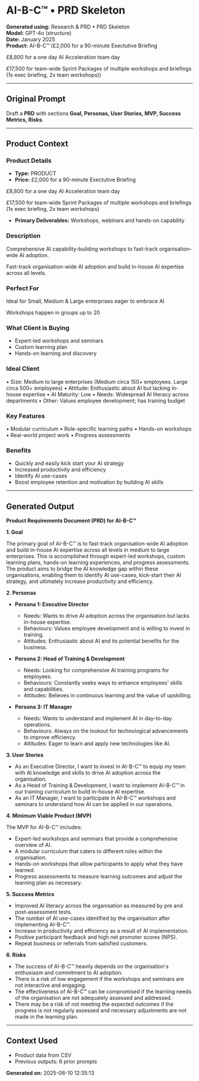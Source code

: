 # AI-B-C™ • PRD Skeleton

**Generated using:** Research & PRD • PRD Skeleton  
**Model:** GPT-4o (structure)  
**Date:** January 2025  
**Product:** AI-B-C™ (£2,000 for a 90-minute Exectutive Briefing

£8,800 for a one day AI Acceleration team day

£17,500 for team-wide Sprint Packages of multiple workshops and briefings  (1x exec briefing, 2x team workshops))

---

## Original Prompt
Draft a **PRD** with sections **Goal, Personas, User Stories, MVP, Success Metrics, Risks**.

---

## Product Context

### **Product Details**
- **Type:** PRODUCT
- **Price:** £2,000 for a 90-minute Exectutive Briefing

£8,800 for a one day AI Acceleration team day

£17,500 for team-wide Sprint Packages of multiple workshops and briefings  (1x exec briefing, 2x team workshops)
- **Primary Deliverables:** Workshops, webinars and hands-on capability

### **Description**
Comprehensive AI capability-building workshops to fast-track organisation-wide AI adoption.

Fast-track organisation-wide AI adoption and build in-house AI expertise across all levels.

### **Perfect For**
Ideal for Small, Medium & Large enterprises eager to embrace AI

Workshops happen in groups up to 20

### **What Client is Buying**
- Expert-led workshops and seminars  
- Custom learning plan
- Hands-on learning and discovery

### **Ideal Client**
• Size: Medium to large enterprises (Medium circa 150+ employees. Large circa 500+ employees) 
• Attitude: Enthusiastic about AI but lacking in-house expertise 
• AI Maturity: Low 
• Needs: Widespread AI literacy across departments 
• Other: Values employee development; has training budget

### **Key Features**
• Modular curriculum 
• Role-specific learning paths 
• Hands-on workshops 
• Real-world project work 
• Progress assessments

### **Benefits**
- Quickly and easily kick start your AI strategy
- Increased productivity and efficiency
- Identify AI use-cases
- Boost employee retention and motivation by building AI skills

---

## Generated Output

**Product Requirements Document (PRD) for AI-B-C™**

**1. Goal**

The primary goal of AI-B-C™ is to fast-track organisation-wide AI adoption and build in-house AI expertise across all levels in medium to large enterprises. This is accomplished through expert-led workshops, custom learning plans, hands-on learning experiences, and progress assessments. The product aims to bridge the AI knowledge gap within these organisations, enabling them to identify AI use-cases, kick-start their AI strategy, and ultimately increase productivity and efficiency.

**2. Personas**

- **Persona 1: Executive Director**
   - Needs: Wants to drive AI adoption across the organisation but lacks in-house expertise.
   - Behaviours: Values employee development and is willing to invest in training.
   - Attitudes: Enthusiastic about AI and its potential benefits for the business.
   
- **Persona 2: Head of Training & Development**
   - Needs: Looking for comprehensive AI training programs for employees.
   - Behaviours: Constantly seeks ways to enhance employees' skills and capabilities.
   - Attitudes: Believes in continuous learning and the value of upskilling.

- **Persona 3: IT Manager**
   - Needs: Wants to understand and implement AI in day-to-day operations.
   - Behaviours: Always on the lookout for technological advancements to improve efficiency.
   - Attitudes: Eager to learn and apply new technologies like AI.

**3. User Stories**

- As an Executive Director, I want to invest in AI-B-C™ to equip my team with AI knowledge and skills to drive AI adoption across the organisation.
- As a Head of Training & Development, I want to implement AI-B-C™ in our training curriculum to build in-house AI expertise.
- As an IT Manager, I want to participate in AI-B-C™ workshops and seminars to understand how AI can be applied in our operations.

**4. Minimum Viable Product (MVP)**

The MVP for AI-B-C™ includes:

- Expert-led workshops and seminars that provide a comprehensive overview of AI.
- A modular curriculum that caters to different roles within the organisation.
- Hands-on workshops that allow participants to apply what they have learned.
- Progress assessments to measure learning outcomes and adjust the learning plan as necessary.

**5. Success Metrics**

- Improved AI literacy across the organisation as measured by pre and post-assessment tests.
- The number of AI use-cases identified by the organisation after implementing AI-B-C™.
- Increase in productivity and efficiency as a result of AI implementation.
- Positive participant feedback and high net promoter scores (NPS).
- Repeat business or referrals from satisfied customers.

**6. Risks**

- The success of AI-B-C™ heavily depends on the organisation's enthusiasm and commitment to AI adoption.
- There is a risk of low engagement if the workshops and seminars are not interactive and engaging.
- The effectiveness of AI-B-C™ can be compromised if the learning needs of the organisation are not adequately assessed and addressed.
- There may be a risk of not meeting the expected outcomes if the progress is not regularly assessed and necessary adjustments are not made in the learning plan.

---

## Context Used
- Product data from CSV
- Previous outputs: 6 prior prompts

**Generated on:** 2025-06-10 12:35:13
